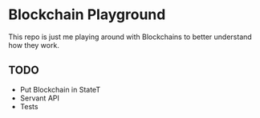 # Blockchain Playground

This repo is just me playing around with Blockchains to better understand how
they work.

## TODO

- Put Blockchain in StateT 
- Servant API
- Tests

